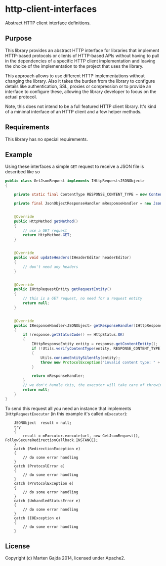# http-client-interfaces

Abstract HTTP client interface definitions.

## Purpose

This library provides an abstract HTTP interface for libraries that implement HTTP-based protocols or clients of HTTP-based APIs without having to pull in the dependencies of a specific HTTP client implementation and leaving the choice of the implementation to the project that uses the library.

This approach allows to use different HTTP implementations without changing the library. Also it takes the burden from the library to configure details like authentication, SSL, proxies or compression or to provide an interface to configure these, allowing the library developer to focus on the actual protocol.

Note, this does not intend to be a full featured HTTP client library. It's kind of a minimal interface of an HTTP client and a few helper methods.

## Requirements

This library has no special requirements.

## Example

Using these interfaces a simple `GET` request to receive a JSON file is described like so

```java
public class GetJsonRequest implements IHttpRequest<JSONObject>
{

	private static final ContentType RESPONSE_CONTENT_TYPE = new ContentType("application/json");

	private final JsonObjectResponseHandler mResponseHandler = new JsonObjectResponseHandler();


	@Override
	public HttpMethod getMethod()
	{
		// use a GET request
		return HttpMethod.GET;
	}


	@Override
	public void updateHeaders(IHeaderEditor headerEditor)
	{
		// don't need any headers
	}


	@Override
	public IHttpRequestEntity getRequestEntity()
	{
		// this is a GET request, no need for a request entity
		return null;
	}


	@Override
	public IResponseHandler<JSONObject> getResponseHandler(IHttpResponse response) throws ProtocolException
	{
		if (response.getStatusCode() == HttpStatus.OK)
		{
			IHttpResponseEntity entity = response.getContentEntity();
			if (!Utils.verifyContentType(entity, RESPONSE_CONTENT_TYPE))
			{
				Utils.consumeEntitySilently(entity);
				throw new ProtocolException("invalid content type: " + entity.getContentType());
			}

			return mResponseHandler;
		}
		// we don't handle this, the executor will take care of throwing an execption
		return null;
	}
}
```

To send this request all you need an instance that implements `IHttpRequestExecutor` (in this example it's called `mExecutor`):

```
	JSONObject  result = null;
	try
	{
		result = mExecutor.execute(url, new GetJsonRequest(), FollowSecureRedirectionCallback.INSTANCE);
	}
	catch (RedirectionException e)
	{
		// do some error handling
	}
	catch (ProtocolError e)
	{
		// do some error handling
	}
	catch (ProtocolException e)
	{
		// do some error handling
	}
	catch (UnhandledStatusError e)
	{
		// do some error handling
	}
	catch (IOException e)
	{
		// do some error handling
	}

```

## License

Copyright (c) Marten Gajda 2014, licensed under Apache2.


